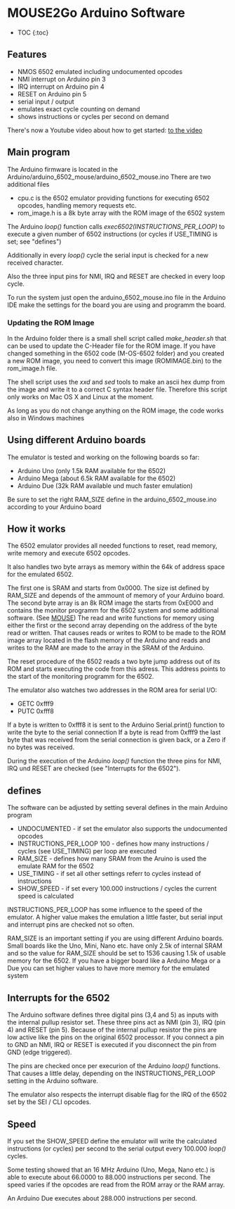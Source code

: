 # MOUSE2Go Arduino Software

* TOC
{:toc}

## Features

 - NMOS 6502 emulated including undocumented opcodes
 - NMI interrupt on Arduino pin 3
 - IRQ interrupt on Arduino pin 4
 - RESET on Arduino pin 5
 - serial input / output 
 - emulates exact cycle counting on demand
 - shows instructions or cycles per second on demand

There's now a Youtube video about how to get started: [to the video](https://www.youtube.com/watch?v=ITLRDeyFzFY)

## Main program

The Arduino firmware is located in the Arduino/arduino_6502_mouse/arduino_6502_mouse.ino
There are two additional files

 - cpu.c is the 6502 emulator providing functions for executing 6502 opcodes, handling memory requests etc.
 - rom_image.h is a 8k byte array with the ROM image of the 6502 system

The Arduino _loop()_ function calls _exec6502(INSTRUCTIONS_PER_LOOP)_ to execute a given number of 6502 instructions (or cycles if USE_TIMING is set; see "defines")

Additionally in every _loop()_ cycle the serial input is checked for a new received character. 

Also the three input pins for NMI, IRQ and RESET are checked in every loop cycle. 

To run the system just open the arduino_6502_mouse.ino file in the Arduino IDE make the settings for the board you are using and programm the board.

### Updating the ROM Image

In the Arduino folder there is a small shell script called _make_header.sh_ that can be used to update the C-Header file for the ROM image. 
If you have changed something in the 6502 code (M-OS-6502 folder) and you created a new ROM image, you need to convert this image (ROMIMAGE.bin) to the rom_image.h file.

The shell script uses the _xxd_ and _sed_ tools to make an ascii hex dump from the image and write it to a correct C syntax header file. 
Therefore this script only works on Mac OS X and Linux at the moment. 

As long as you do not change anything on the ROM image, the code works also in Windows machines

## Using different Arduino boards

The emulator is tested and working on the following boards so far:

 - Arduino Uno (only 1.5k RAM available for the 6502)
 - Arduino Mega (about 6.5k RAM available for the 6502)
 - Arduino Due (32k RAM available und much faster emulation)

Be sure to set the right RAM_SIZE define in the arduino_6502_mouse.ino according to your Arduino board

## How it works

The 6502 emulator provides all needed functions to reset, read memory, write memory and execute 6502 opcodes. 

It also handles two byte arrays as memory within the 64k of address space for the emulated 6502. 

The first one is SRAM and starts from 0x0000. The size ist defined by RAM_SIZE and depends of the ammount of memory of your Arduino board. 
The second byte array is an 8k ROM image the starts from 0xE000 and contains the monitor programm for the 6502 system and some additional software. (See [MOUSE](/MOUSE2Go/pages/mouse))
The read and write functions for memory using either the first or the second array depending on the address of the byte read or written. That causes reads or writes to ROM to be made to the ROM image array located in the flash memory of the Arduino and reads and writes to the RAM are made to the array in the SRAM of the Arduino.

The reset procedure of the 6502 reads a two byte jump address out of its ROM and starts executing the code from this adress. This address points to the start of the monitoring programm for the 6502. 

The emulator also watches two addresses in the ROM area for serial I/O:

 - GETC    0xfff9
 - PUTC    0xfff8

If a byte is written to 0xfff8 it is sent to the Arduino Serial.print() function to write the byte to the serial connection
If a byte is read from 0xfff9 the last byte that was received from the serial connection is given back, or a Zero if no bytes was received.

During the execution of the Arduino _loop()_ function the three pins for NMI, IRQ und RESET are checked (see "Interrupts for the 6502").

## defines

The software can be adjusted by setting several defines in the main Arduino program

 - UNDOCUMENTED - if set the emulator also supports the undocumented opcodes
 - INSTRUCTIONS_PER_LOOP 100 - defines how many instructions / cycles (see USE_TIMING) per loop are executed
 - RAM_SIZE - defines how many SRAM from the Aruino is used the emulate RAM for the 6502 
 - USE_TIMING - if set all other settings referr to cycles instead of instructions
 - SHOW_SPEED - if set every 100.000 instructions / cycles the current speed is calculated

 INSTRUCTIONS_PER_LOOP has some influence to the speed of the emulator. A higher value makes the emulation a little faster, but serial input and interrupt pins are checked not so often.

 RAM_SIZE is an important setting if you are using different Arduino boards. Small boards like the Uno, Mini, Nano etc. have only 2.5k of internal SRAM and so the value for RAM_SIZE should be set to 1536 causing 1.5k of usable memory for the 6502. If you have a bigger board like a Arduino Mega or a Due you can set higher values to have more memory for the emulated system

## Interrupts for the 6502

The Arduino software defines three digital pins (3,4 and 5) as inputs with the internal pullup resistor set. These three pins act as NMI (pin 3), IRQ (pin 4) and RESET (pin 5). 
Because of the internal pullup resistor the pins are low active like the pins on the original 6502 processor. If you connect a pin to GND an NMI, IRQ or RESET is executed if you disconnect the pin from GND (edge triggered). 

The pins are checked once per execurion of the Arduino _loop()_ functions. That causes a little delay, depending on the INSTRUCTIONS_PER_LOOP setting in the Arduino software. 

The emulator also respects the interrupt disable flag for the IRQ of the 6502 set by the SEI / CLI opcodes.


## Speed

If you set the SHOW_SPEED define the emulator will write the calculated instructions (or cycles) per second to the serial output every 100.000 _loop()_ cycles. 

Some testing showed that an 16 MHz Arduino (Uno, Mega, Nano etc.) is able to execute about 66.0000 to 88.000 instructions per second. The speed varies if the opcodes are read from the ROM array or the RAM array. 

An Arduino Due executes about 288.000 instructions per second. 


